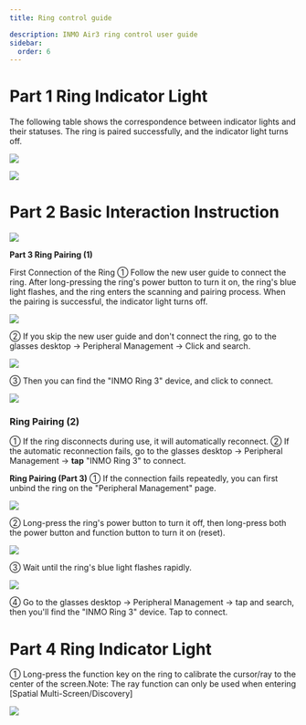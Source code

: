 ```yaml
---
title: Ring control guide

description: INMO Air3 ring control user guide
sidebar:
  order: 6
---
```


# Part 1 Ring Indicator Light

The follow~~i~~ng table shows the correspondence between indicator lights and their statuses.
The ring is paired successfully, and the indicator light turns off.

![](public/images/air3/ring-1.png)

![](public/images/air3/ring-2.png)

# Part 2 Basic Interaction Instruction

![](public/images/air3/ring-3.png)

**Part 3 Ring Pairing (1)**

First Connection of the Ring
① Follow the new user guide to connect the ring. After long-pressing the ring's power button to turn it on, the ring's blue light flashes, and the ring enters the scanning and pairing process. When the pairing is successful, the indicator light turns off.

![](public/images/air3/ring-4.png)


② If you skip the new user guide and don't connect the ring, go to the glasses desktop -> Peripheral Management -> Click and search.

![](public/images/air3/ring-5.png)

③ Then you can find the "INMO Ring 3" device, and click to connect.

![](public/images/air3/ring-6.png)

### Ring Pairing (2)

① If the ring disconnects during use, it will automatically reconnect.
② If the automatic reconnection fails, go to the glasses desktop -> Peripheral Management -> **tap** "INMO Ring 3" to connect.

**Ring Pairing (Part 3)**
① If the connection fails repeatedly, you can first unbind the ring on the "Peripheral Management" page.

![](public/images/air3/ring-7.png)

② Long-press the ring's power button to turn it off, then long-press both the power button and function button to turn it on (reset).

![](public/images/air3/ring-8.png)

③ Wait until the ring's blue light flashes rapidly.

![](public/images/air3/ring-9.png)

④ Go to the glasses desktop -> Peripheral Management -> tap and search, then you'll find the "INMO Ring 3" device. Tap to connect.


# Part 4  Ring Indicator Light

① Long-press the function key on the ring to calibrate the cursor/ray to the center of the screen.Note: The ray function can only be used when entering \[Spatial Multi-Screen/Discovery]

![](public/images/air3/ring-10.png)

























































